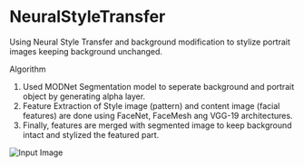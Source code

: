 # NeuralStyleTransfer
Using Neural Style Transfer and background modification to stylize portrait images keeping background unchanged.

Algorithm 
1. Used MODNet Segmentation model to seperate background and portrait object by generating alpha layer.
2. Feature Extraction of Style image (pattern) and content image (facial features) are done using FaceNet, FaceMesh ang VGG-19 architectures.
3. Finally, features are merged with segmented image to keep background intact and stylized the featured part.

![Input Image](https://github.com/pratayusha/NeuralStyleTransfer/elon_musk_portrait.jpeg?raw=True)

